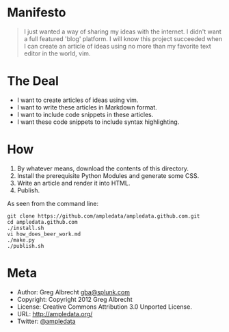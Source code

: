# Manifesto
> I just wanted a way of sharing my ideas with the internet. I didn't want
> a full featured 'blog' platform. I will know this project succeeded when
> I can create an article of ideas using no more than my favorite text
> editor in the world, vim.

# The Deal
- I want to create articles of ideas using vim.
- I want to write these articles in Markdown format.
- I want to include code snippets in these articles.
- I want these code snippets to include syntax highlighting.

# How
1. By whatever means, download the contents of this directory.
2. Install the prerequisite Python Modules and generate some CSS.
3. Write an article and render it into HTML.
4. Publish.

As seen from the command line:

    git clone https://github.com/ampledata/ampledata.github.com.git
    cd ampledata.github.com
    ./install.sh
    vi how_does_beer_work.md
    ./make.py
    ./publish.sh

# Meta
- Author: Greg Albrecht <gba@splunk.com>
- Copyright: Copyright 2012 Greg Albrecht
- License: Creative Commons Attribution 3.0 Unported License.
- URL: <http://ampledata.org/>
- Twitter: [@ampledata](http://twitter.com/ampledata)
